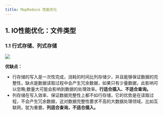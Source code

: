 ```yaml
---
title: MapReduce 性能优化
---
```


## 1. IO性能优化：文件类型

### 1.1 行式存储、列式存储

![](https://vingkin-1304361015.cos.ap-shanghai.myqcloud.com/img/202309251619941.png)

**优缺点：**

* 行存储的写入是一次性完成，消耗的时间比列存储少，并且能够保证数据的完整性，缺点是数据读取过程中会产生冗余数据，如果只有少量数据，此影响可以忽略;数量大可能会影响到数据的处理效率。**行适合插入、不适合查询。**
* 列存储在写入效率、保证数据完整性上都不如行存储，它的优势是在读取过程，不会产生冗余数据，这对数据完整性要求不高的大数据处理领域，比如互联网，犹为重要。**列适合查询，不适合插入。**

